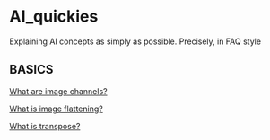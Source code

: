 # AI_quickies
Explaining AI concepts as simply as possible. Precisely, in FAQ style

## BASICS

[What are image channels?](docs/channels.md)

[What is image flattening?](docs/flattening.md)

[What is transpose?](docs/transpose.md)
